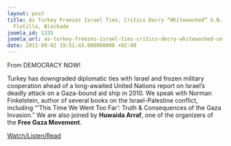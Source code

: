 ```yaml
---
layout: post
title: As Turkey Freezes Israel Ties, Critics Decry “Whitewashed” U.N. Report on Gaza
  Flotilla, Blockade
joomla_id: 1335
joomla_url: as-turkey-freezes-israel-ties-critics-decry-whitewashed-un-report-on-gaza-flotilla-blockade
date: 2011-09-02 19:51:43.000000000 +02:00
---
```

<p>From DEMOCRACY NOW!</p>
<p>Turkey has downgraded diplomatic ties with Israel and frozen military cooperation ahead of a long-awaited United Nations report on Israel’s deadly attack on a Gaza-bound aid ship in 2010. We speak with Norman Finkelstein, author of several books on the Israel-Palestine conflict, including “‘This Time We Went Too Far’: Truth & Consequences of the Gaza Invasion.” We are also joined by <strong>Huwaida Arraf</strong>, one of the organizers of the <strong>Free Gaza Movement</strong>.</p>
<p><a href="http://www.democracynow.org/2011/9/2/as_turkey_freezes_israel_ties_critics">Watch/Listen/Read</a></p>
